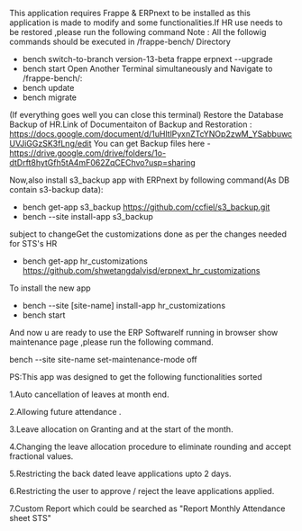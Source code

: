 This application requires Frappe & ERPnext to be installed as this application is made to modify and some functionalities.If HR use needs to be restored ,please run the following command
Note : All the followig commands should be executed in /frappe-bench/ Directory

  - bench switch-to-branch version-13-beta frappe erpnext --upgrade
  - bench start
  Open Another Terminal simultaneously and Navigate to /frappe-bench/:
  - bench update
  - bench migrate
  
  
  (If everything goes well you can close this terminal)
  Restore the Database Backup of HR.Link of Documentaiton of Backup and Restoration : https://docs.google.com/document/d/1uHltlPyxnZTcYNOp2zwM_YSabbuwcUVJiGGzSK3fLng/edit
  You can get Backup files here - https://drive.google.com/drive/folders/1o-dtDrft8hytGfh5tA4mF062ZqCEChvo?usp=sharing
  
  Now,also install s3_backup app with ERPnext by following command(As DB contain s3-backup data):
  - bench get-app s3_backup https://github.com/ccfiel/s3_backup.git
  - bench --site install-app s3_backup

subject to changeGet the customizations done as per the changes needed for STS's HR
	
  - bench get-app hr_customizations https://github.com/shwetangdalvisd/erpnext_hr_customizations
  
  
  To install the new app
  - bench --site [site-name] install-app hr_customizations	
  - bench start

And now u are ready to use the ERP SoftwareIf running in browser show maintenance page ,please run the following command.
	
  bench --site site-name set-maintenance-mode off
  
  
  PS:This app was designed to get the following functionalities sorted
 
  1.Auto cancellation of leaves at month end.
  
  2.Allowing future attendance .
  
  3.Leave allocation on Granting and at the start of the month.
  
  4.Changing the leave allocation procedure to eliminate rounding and accept fractional values.
  
  5.Restricting the back dated leave applications upto 2 days.
  
  6.Restricting the user to approve / reject the leave applications applied.
  
  7.Custom Report which could be searched as "Report Monthly Attendance sheet STS"
